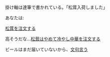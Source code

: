 掛け軸は達筆で書かれている。「松茸入荷しました」

あなたは:

[松茸を注文する](../mattake/mattake.md)

高そうだな...[松茸はやめて冷やし中華を注文する](../hiyashi_chuka/hiyashi_chuka.md)

ビールはまだ届いていないから、[文句言う](../monku_iu/monku_iu.md)